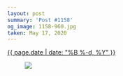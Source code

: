 ```yaml
---
layout: post
summary: 'Post #1158'
og_image: 1158-960.jpg
taken: May 17, 2020
---
```


<div class="post">
 <time>
  <a href="/1158">
   {{ page.date | date: "%B %-d, %Y" }}
  </a>
 </time>
 <a href="/1158">
  <figure data-taken="5/17/2020">
   <img sizes="(min-width: 700px) 50vw, calc(100vw - 2rem)" src="{{ site.assets_url }}/1158-480.jpg" srcset="{{ site.assets_url }}/1158-240.jpg 240w, {{ site.assets_url }}/1158-480.jpg 480w, {{ site.assets_url }}/1158-720.jpg 720w, {{ site.assets_url }}/1158-960.jpg 960w"/>
  </figure>
 </a>
</div>
